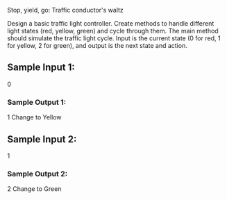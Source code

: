 Stop, yield, go: Traffic conductor's waltz

Design a basic traffic light controller. Create methods to handle different light states (red, yellow, green) and cycle through them. The main method should simulate the traffic light cycle. Input is the current state (0 for red, 1 for yellow, 2 for green), and output is the next state and action.

## Sample Input 1:

0

### Sample Output 1:

1
Change to Yellow

## Sample Input 2:

1

### Sample Output 2:

2
Change to Green
